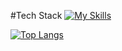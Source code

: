 #Tech Stack
[![My Skills](https://skillicons.dev/icons?i=react,webpack,js,jest,git,html,css,nodejs,mongodb,styledcomponents&perline=5)](https://skillicons.dev)

[![Top Langs](https://github-readme-stats.vercel.app/api/top-langs/?username=Kobahmi&layout=compact)](https://github.com/anuraghazra/github-readme-stats)


<!--
**Kobahmi/Kobahmi** is a ✨ _special_ ✨ repository because its `README.md` (this file) appears on your GitHub profile.

Here are some ideas to get you started:

- 🔭 I’m currently working on ...
- 🌱 I’m currently learning ...
- 👯 I’m looking to collaborate on ...
- 🤔 I’m looking for help with ...
- 💬 Ask me about ...
- 📫 How to reach me: ...
- 😄 Pronouns: ...
- ⚡ Fun fact: ...
-->

